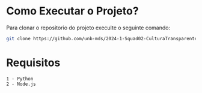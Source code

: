 # Como Executar o Projeto?
Para clonar o repositorio do projeto execulte o seguinte comando:

```bash
git clone https://github.com/unb-mds/2024-1-Squad02-CulturaTransparente.git
```
#
#

# Requisitos 
    1 - Python 
    2 - Node.js 


